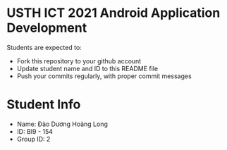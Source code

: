 USTH ICT 2021 Android Application Development
=====================================================

Students are expected to:

* Fork this repository to your github account
* Update student name and ID to this README file
* Push your commits regularly, with proper commit messages

Student Info
=======================

* Name: Đào Dương Hoàng Long 
* ID: BI9 - 154 	
* Group ID: 2 

